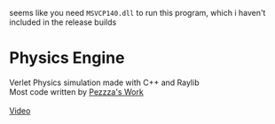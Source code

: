 seems like you need ``MSVCP140.dll`` to run this program, which i haven't included in the release builds

# Physics Engine
Verlet Physics simulation made with C++ and Raylib
<br/>
Most code written by [Pezzza's Work](https://www.youtube.com/channel/UCFR-QlAx0qFHN9-QmcrpHnQ)
<br/>
<br/>
[Video](https://www.youtube.com/watch?v=VO2Wz3kB9Vw)
